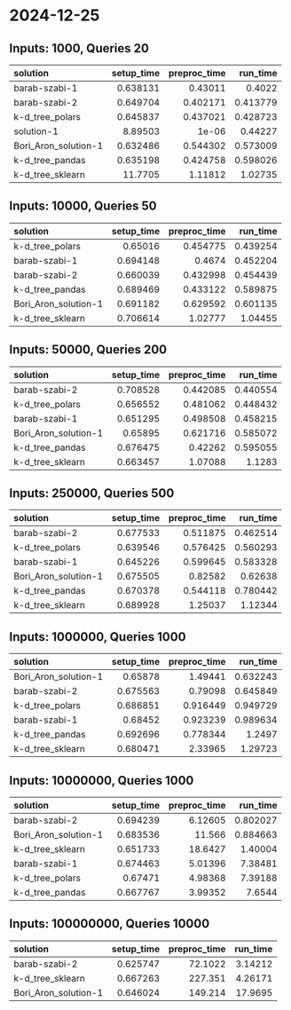 # 2024-12-25

## Inputs: 1000, Queries 20

| solution             |   setup_time |   preproc_time |   run_time |
|:---------------------|-------------:|---------------:|-----------:|
| barab-szabi-1        |     0.638131 |       0.43011  |   0.4022   |
| barab-szabi-2        |     0.649704 |       0.402171 |   0.413779 |
| k-d_tree_polars      |     0.645837 |       0.437021 |   0.428723 |
| solution-1           |     8.89503  |       1e-06    |   0.44227  |
| Bori_Aron_solution-1 |     0.632486 |       0.544302 |   0.573009 |
| k-d_tree_pandas      |     0.635198 |       0.424758 |   0.598026 |
| k-d_tree_sklearn     |    11.7705   |       1.11812  |   1.02735  |

## Inputs: 10000, Queries 50

| solution             |   setup_time |   preproc_time |   run_time |
|:---------------------|-------------:|---------------:|-----------:|
| k-d_tree_polars      |     0.65016  |       0.454775 |   0.439254 |
| barab-szabi-1        |     0.694148 |       0.4674   |   0.452204 |
| barab-szabi-2        |     0.660039 |       0.432998 |   0.454439 |
| k-d_tree_pandas      |     0.689469 |       0.433122 |   0.589875 |
| Bori_Aron_solution-1 |     0.691182 |       0.629592 |   0.601135 |
| k-d_tree_sklearn     |     0.706614 |       1.02777  |   1.04455  |

## Inputs: 50000, Queries 200

| solution             |   setup_time |   preproc_time |   run_time |
|:---------------------|-------------:|---------------:|-----------:|
| barab-szabi-2        |     0.708528 |       0.442085 |   0.440554 |
| k-d_tree_polars      |     0.656552 |       0.481062 |   0.448432 |
| barab-szabi-1        |     0.651295 |       0.498508 |   0.458215 |
| Bori_Aron_solution-1 |     0.65895  |       0.621716 |   0.585072 |
| k-d_tree_pandas      |     0.676475 |       0.42262  |   0.595055 |
| k-d_tree_sklearn     |     0.663457 |       1.07088  |   1.1283   |

## Inputs: 250000, Queries 500

| solution             |   setup_time |   preproc_time |   run_time |
|:---------------------|-------------:|---------------:|-----------:|
| barab-szabi-2        |     0.677533 |       0.511875 |   0.462514 |
| k-d_tree_polars      |     0.639546 |       0.576425 |   0.560293 |
| barab-szabi-1        |     0.645226 |       0.599645 |   0.583328 |
| Bori_Aron_solution-1 |     0.675505 |       0.82582  |   0.62638  |
| k-d_tree_pandas      |     0.670378 |       0.544118 |   0.780442 |
| k-d_tree_sklearn     |     0.689928 |       1.25037  |   1.12344  |

## Inputs: 1000000, Queries 1000

| solution             |   setup_time |   preproc_time |   run_time |
|:---------------------|-------------:|---------------:|-----------:|
| Bori_Aron_solution-1 |     0.65878  |       1.49441  |   0.632243 |
| barab-szabi-2        |     0.675563 |       0.79098  |   0.645849 |
| k-d_tree_polars      |     0.686851 |       0.916449 |   0.949729 |
| barab-szabi-1        |     0.68452  |       0.923239 |   0.989634 |
| k-d_tree_pandas      |     0.692696 |       0.778344 |   1.2497   |
| k-d_tree_sklearn     |     0.680471 |       2.33965  |   1.29723  |

## Inputs: 10000000, Queries 1000

| solution             |   setup_time |   preproc_time |   run_time |
|:---------------------|-------------:|---------------:|-----------:|
| barab-szabi-2        |     0.694239 |        6.12605 |   0.802027 |
| Bori_Aron_solution-1 |     0.683536 |       11.566   |   0.884663 |
| k-d_tree_sklearn     |     0.651733 |       18.6427  |   1.40004  |
| barab-szabi-1        |     0.674463 |        5.01396 |   7.38481  |
| k-d_tree_polars      |     0.67471  |        4.98368 |   7.39188  |
| k-d_tree_pandas      |     0.667767 |        3.99352 |   7.6544   |

## Inputs: 100000000, Queries 10000

| solution             |   setup_time |   preproc_time |   run_time |
|:---------------------|-------------:|---------------:|-----------:|
| barab-szabi-2        |     0.625747 |        72.1022 |    3.14212 |
| k-d_tree_sklearn     |     0.667263 |       227.351  |    4.26171 |
| Bori_Aron_solution-1 |     0.646024 |       149.214  |   17.9695  |